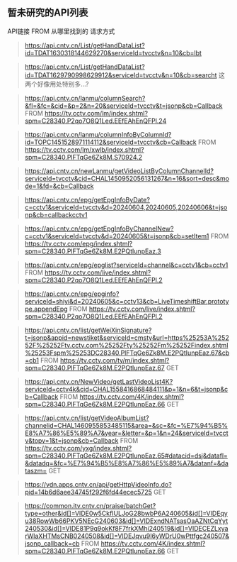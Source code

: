## 暂未研究的API列表

API链接 FROM 从哪里找到的 请求方式

> https://api.cntv.cn/List/getHandDataList?id=TDAT1630318144629270&serviceId=tvcctv&n=10&cb=lbt 

> https://api.cntv.cn/List/getHandDataList?id=TDAT1629790998629912&serviceId=tvcctv&n=10&cb=searcht  这两个好像用处特别多...?

> https://api.cntv.cn/lanmu/columnSearch?&fl=&fc=&cid=&p=2&n=20&serviceId=tvcctv&t=jsonp&cb=Callback FROM https://tv.cctv.com/lm/index.shtml?spm=C28340.P2qo7O8Q1Led.EEfEAhEnQFPl.24

> https://api.cntv.cn/lanmu/columnInfoByColumnId?id=TOPC1451528971114112&serviceId=tvcctv&cb=Callback FROM https://tv.cctv.com/lm/xwlb/index.shtml?spm=C28340.PlFTqGe6Zk8M.S70924.2

> https://api.cntv.cn/newLanmu/getVideoListByColumnChannelId?serviceId=tvcctv&cid=CHAL1450952056131267&n=16&sort=desc&mode=1&fd=&cb=Callback

> https://api.cntv.cn/epg/getEpgInfoByDate?c=cctv1&serviceId=tvcctv&d=20240604,20240605,20240606&t=jsonp&cb=callbackcctv1

> https://api.cntv.cn/epg/getEpgInfoByChannelNew?c=cctv1&serviceId=tvcctv&d=20240605&t=jsonp&cb=setItem1 FROM https://tv.cctv.com/epg/index.shtml?spm=C28340.PlFTqGe6Zk8M.E2PQtIunpEaz.3

> https://api.cntv.cn/epg/epglist?serviceId=channel&c=cctv1&cb=cctv1 FROM https://tv.cctv.com/live/index.shtml?spm=C28340.P2qo7O8Q1Led.EEfEAhEnQFPl.2

> https://api.cntv.cn/epg/epginfo?serviceId=shiyi&d=20240605&c=cctv13&cb=LiveTimeshiftBar.prototype.appendEpg FROM https://tv.cctv.com/live/index.shtml?spm=C28340.P2qo7O8Q1Led.EEfEAhEnQFPl.2

> https://api.cntv.cn/list/getWeiXinSignature?t=jsonp&appid=newstiket&serviceId=cmsty&url=https%25253A%25252F%25252Ftv.cctv.com%25252Fty%25252Fm%25252Findex.shtml%25253Fspm%25253DC28340.PlFTqGe6Zk8M.E2PQtIunpEaz.67&cb=cb1 FROM https://tv.cctv.com/ty/m/index.shtml?spm=C28340.PlFTqGe6Zk8M.E2PQtIunpEaz.67 GET 

> https://api.cntv.cn/NewVideo/getLastVideoList4K?serviceId=cctv4k&cid=CHAL1558416868484111&p=1&n=6&t=jsonp&cb=Callback FROM https://tv.cctv.com/4K/index.shtml?spm=C28340.PlFTqGe6Zk8M.E2PQtIunpEaz.66 GET

> https://api.cntv.cn/list/getVideoAlbumList?channelid=CHAL1460955853485115&area=&sc=&fc=%E7%94%B5%E8%A7%86%E5%89%A7&year=&letter=&p=1&n=24&serviceId=tvcctv&topv=1&t=jsonp&cb=Callback FROM https://tv.cctv.com/yxg/index.shtml?spm=C28340.PlFTqGe6Zk8M.E2PQtIunpEaz.65#datacid=dsj&datafl=&datadq=&fc=%E7%94%B5%E8%A7%86%E5%89%A7&datanf=&dataszm= GET

> https://vdn.apps.cntv.cn/api/getHttpVideoInfo.do?pid=14b6d6aee34745f292f6fd44ecec5725 GET 

> https://common.itv.cntv.cn/praise/batchGet?type=other&id[]=VIDE0w5CkfIULJoG28bwbP6A240605&id[]=VIDEqyu38RowWb66PKV5NEcG240603&id[]=VIDExndNATsasOaAZNtCqYyt240530&id[]=VIDE81P9q9okKf8F7frkXMhi240519&id[]=VIDECEZLxyarWlaXHTMsCNB0240508&id[]=VIDEJqvu9I6yWDrU0wPttfgc240507&jsonp_callback=cb FROM https://tv.cctv.com/4K/index.shtml?spm=C28340.PlFTqGe6Zk8M.E2PQtIunpEaz.66 GET
